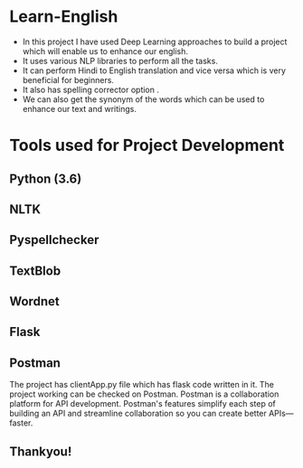 # Learn-English
* In this project I have used Deep Learning approaches to build a project which will enable us to enhance our english.
* It uses various NLP libraries to perform all the tasks.
* It can perform Hindi to English translation and vice versa which is very beneficial for beginners.
* It also has spelling corrector option .
* We can also get the synonym of the words which can be used to enhance our text and writings.


# Tools used for Project Development

## Python (3.6)
## NLTK
## Pyspellchecker
## TextBlob
## Wordnet
## Flask
## Postman

The project has clientApp.py file which has flask code written in it.
The project working can be checked on Postman.
Postman is a collaboration platform for API development. Postman's features simplify each step of building an API and streamline collaboration so you can create better APIs—faster.

## Thankyou!
